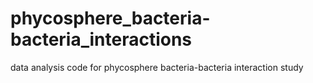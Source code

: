 # phycosphere_bacteria-bacteria_interactions
data analysis code for phycosphere bacteria-bacteria interaction study
